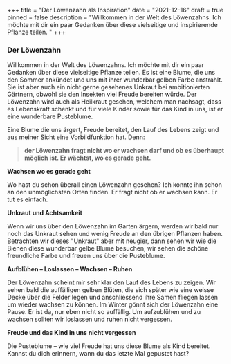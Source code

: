 +++
title = "Der Löwenzahn als Inspiration"
date = "2021-12-16"
draft = true
pinned = false
description = "Willkommen in der Welt des Löwenzahns. Ich möchte mit dir ein paar Gedanken über diese vielseitige und inspirierende Pflanze teilen. "
+++
### Der Löwenzahn

Willkommen in der Welt des Löwenzahns. Ich möchte mit dir ein paar Gedanken über diese vielseitige Pflanze teilen. Es ist eine Blume, die uns den Sommer ankündet und uns mit ihrer wunderbar gelben Farbe anstrahlt. Sie ist aber auch ein nicht gerne gesehenes Unkraut bei ambitionierten Gärtnern, obwohl sie den Insekten viel Freude bereiten würde. Der Löwenzahn wird auch als Heilkraut gesehen, welchem man nachsagt, dass es Lebenskraft schenkt und für viele Kinder sowie für das Kind in uns, ist er eine wunderbare Pusteblume.

Eine Blume die uns ärgert, Freude bereitet, den Lauf des Lebens zeigt und aus meiner Sicht eine Vorbildfunktion hat. Denn:

> **der Löwenzahn fragt nicht wo er wachsen darf und ob es überhaupt möglich ist. Er wächtst, wo es gerade geht.**

**Wachsen wo es gerade geht**

Wo hast du schon überall einen Löwenzahn gesehen? Ich konnte ihn schon an den unmöglichsten Orten finden. Er fragt nicht ob er wachsen kann. Er tut es einfach. 

**Unkraut und Achtsamkeit**

Wenn wir uns über den Löwenzahn im Garten ärgern, werden wir bald nur noch das Unkraut sehen und wenig Freude an den übrigen Pflanzen haben. Betrachten wir dieses "Unkraut" aber mit neugier, dann sehen wir wie die Bienen diese wunderbar gelbe Blume besuchen, wir sehen die schöne freundliche Farbe und freuen uns über die Pusteblume.

**Aufblühen – Loslassen – Wachsen – Ruhen**

Der Löwenzahn scheint mir sehr klar den Lauf des Lebens zu zeigen. Wir sehen bald die auffälligen gelben Blüten, die sich später wie eine weisse Decke über die Felder legen und anschliessend ihre Samen fliegen lassen um wieder wachsen zu können. Im Winter gönnt sich der Löwenzahn eine Pause. Er ist da, nur eben nicht so auffällig. Um aufzublühen und zu wachsen sollten wir loslassen und ruhen nicht vergessen.

**Freude und das Kind in uns nicht vergessen**

Die Pusteblume – wie viel Freude hat uns diese Blume als Kind bereitet. Kannst du dich erinnern, wann du das letzte Mal gepustet hast?

![]()